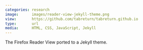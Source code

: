 ```yaml
---
categories: research
image:      images/reader-view-jekyll-theme.png
view:       https://github.com/tabreturn/tabreturn.github.io
type:       url
media:      HTML, CSS, JavaScript, Jekyll
---
```

The Firefox Reader View ported to a Jekyll theme.
